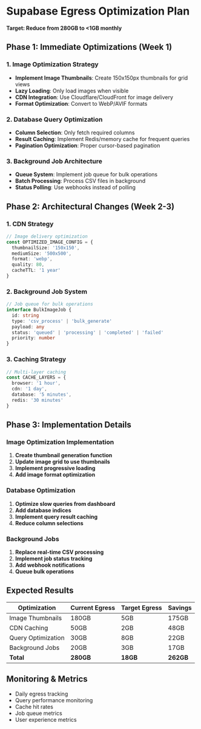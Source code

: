 # Supabase Egress Optimization Plan
**Target: Reduce from 280GB to <1GB monthly**

## Phase 1: Immediate Optimizations (Week 1)

### 1. Image Optimization Strategy
- **Implement Image Thumbnails**: Create 150x150px thumbnails for grid views
- **Lazy Loading**: Only load images when visible
- **CDN Integration**: Use Cloudflare/CloudFront for image delivery
- **Format Optimization**: Convert to WebP/AVIF formats

### 2. Database Query Optimization
- **Column Selection**: Only fetch required columns
- **Result Caching**: Implement Redis/memory cache for frequent queries
- **Pagination Optimization**: Proper cursor-based pagination

### 3. Background Job Architecture
- **Queue System**: Implement job queue for bulk operations
- **Batch Processing**: Process CSV files in background
- **Status Polling**: Use webhooks instead of polling

## Phase 2: Architectural Changes (Week 2-3)

### 1. CDN Strategy
```typescript
// Image delivery optimization
const OPTIMIZED_IMAGE_CONFIG = {
  thumbnailSize: '150x150',
  mediumSize: '500x500',
  format: 'webp',
  quality: 80,
  cacheTTL: '1 year'
}
```

### 2. Background Job System
```typescript
// Job queue for bulk operations
interface BulkImageJob {
  id: string
  type: 'csv_process' | 'bulk_generate'
  payload: any
  status: 'queued' | 'processing' | 'completed' | 'failed'
  priority: number
}
```

### 3. Caching Strategy
```typescript
// Multi-layer caching
const CACHE_LAYERS = {
  browser: '1 hour',
  cdn: '1 day', 
  database: '5 minutes',
  redis: '30 minutes'
}
```

## Phase 3: Implementation Details

### Image Optimization Implementation
1. **Create thumbnail generation function**
2. **Update image grid to use thumbnails**
3. **Implement progressive loading**
4. **Add image format optimization**

### Database Optimization
1. **Optimize slow queries from dashboard**
2. **Add database indices**
3. **Implement query result caching**
4. **Reduce column selections**

### Background Jobs
1. **Replace real-time CSV processing**
2. **Implement job status tracking**
3. **Add webhook notifications**
4. **Queue bulk operations**

## Expected Results

| Optimization | Current Egress | Target Egress | Savings |
|--------------|----------------|---------------|---------|
| Image Thumbnails | 180GB | 5GB | 175GB |
| CDN Caching | 50GB | 2GB | 48GB |
| Query Optimization | 30GB | 8GB | 22GB |
| Background Jobs | 20GB | 3GB | 17GB |
| **Total** | **280GB** | **18GB** | **262GB** |

## Monitoring & Metrics
- Daily egress tracking
- Query performance monitoring
- Cache hit rates
- Job queue metrics
- User experience metrics
